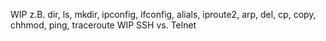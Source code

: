 WIP z.B. dir, ls, mkdir, ipconfig, ifconfig, alials, iproute2, arp, del, cp, copy, chhmod, ping, traceroute
WIP SSH vs. Telnet